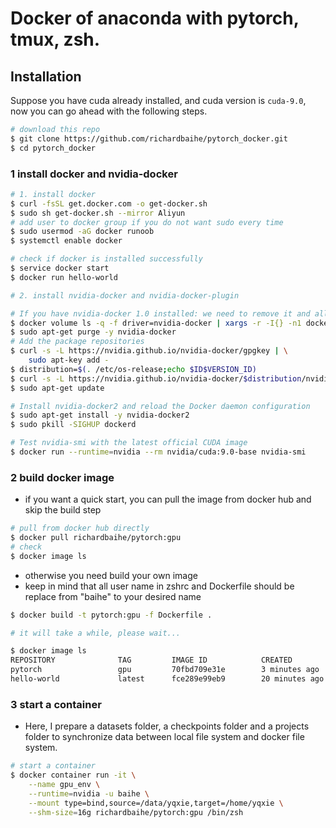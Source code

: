 # Docker of anaconda with pytorch, tmux, zsh.


## Installation

Suppose you have cuda already installed, and cuda version is `cuda-9.0`, now you can go ahead with the following steps.

```bash
# download this repo
$ git clone https://github.com/richardbaihe/pytorch_docker.git
$ cd pytorch_docker
```

### 1 install docker and nvidia-docker

```bash
# 1. install docker
$ curl -fsSL get.docker.com -o get-docker.sh
$ sudo sh get-docker.sh --mirror Aliyun
# add user to docker group if you do not want sudo every time
$ sudo usermod -aG docker runoob 
$ systemctl enable docker

# check if docker is installed successfully
$ service docker start
$ docker run hello-world 

# 2. install nvidia-docker and nvidia-docker-plugin

# If you have nvidia-docker 1.0 installed: we need to remove it and all existing GPU containers
$ docker volume ls -q -f driver=nvidia-docker | xargs -r -I{} -n1 docker ps -q -a -f volume={} | xargs -r docker rm -f
$ sudo apt-get purge -y nvidia-docker
# Add the package repositories
$ curl -s -L https://nvidia.github.io/nvidia-docker/gpgkey | \
    sudo apt-key add -
$ distribution=$(. /etc/os-release;echo $ID$VERSION_ID)
$ curl -s -L https://nvidia.github.io/nvidia-docker/$distribution/nvidia-docker.list | sudo tee /etc/apt/sources.list.d/nvidia-docker.list
$ sudo apt-get update

# Install nvidia-docker2 and reload the Docker daemon configuration
$ sudo apt-get install -y nvidia-docker2
$ sudo pkill -SIGHUP dockerd

# Test nvidia-smi with the latest official CUDA image
$ docker run --runtime=nvidia --rm nvidia/cuda:9.0-base nvidia-smi
```


### 2 build docker image

- if you want a quick start, you can pull the image from docker hub and skip the build step
```bash
# pull from docker hub directly
$ docker pull richardbaihe/pytorch:gpu
# check
$ docker image ls
```

- otherwise you need build your own image
- keep in mind that all user name in zshrc and Dockerfile should be replace from "baihe" to your desired name
```bash
$ docker build -t pytorch:gpu -f Dockerfile .

# it will take a while, please wait...

$ docker image ls
REPOSITORY              TAG         IMAGE ID            CREATED             SIZE
pytorch                 gpu         70fbd709e31e        3 minutes ago       9.76GB
hello-world             latest      fce289e99eb9        20 minutes ago      1.84kB

```


### 3 start a container

- Here, I prepare a datasets folder, a checkpoints folder and a projects folder to synchronize data 
between local file system and docker file system.

```bash
# start a container
$ docker container run -it \
    --name gpu_env \
    --runtime=nvidia -u baihe \
    --mount type=bind,source=/data/yqxie,target=/home/yqxie \
    --shm-size=16g richardbaihe/pytorch:gpu /bin/zsh
```
